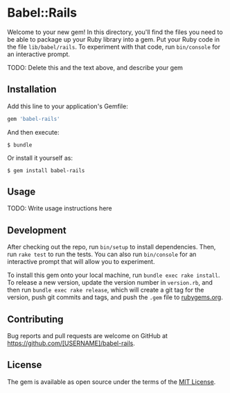 # Babel::Rails

Welcome to your new gem! In this directory, you'll find the files you need to be able to package up your Ruby library into a gem. Put your Ruby code in the file `lib/babel/rails`. To experiment with that code, run `bin/console` for an interactive prompt.

TODO: Delete this and the text above, and describe your gem

## Installation

Add this line to your application's Gemfile:

```ruby
gem 'babel-rails'
```

And then execute:

    $ bundle

Or install it yourself as:

    $ gem install babel-rails

## Usage

TODO: Write usage instructions here

## Development

After checking out the repo, run `bin/setup` to install dependencies. Then, run `rake test` to run the tests. You can also run `bin/console` for an interactive prompt that will allow you to experiment.

To install this gem onto your local machine, run `bundle exec rake install`. To release a new version, update the version number in `version.rb`, and then run `bundle exec rake release`, which will create a git tag for the version, push git commits and tags, and push the `.gem` file to [rubygems.org](https://rubygems.org).

## Contributing

Bug reports and pull requests are welcome on GitHub at https://github.com/[USERNAME]/babel-rails.


## License

The gem is available as open source under the terms of the [MIT License](http://opensource.org/licenses/MIT).

